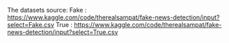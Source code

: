 The datasets source:
Fake : https://www.kaggle.com/code/therealsampat/fake-news-detection/input?select=Fake.csv
True : https://www.kaggle.com/code/therealsampat/fake-news-detection/input?select=True.csv

